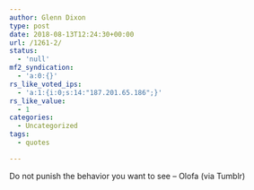 ```yaml
---
author: Glenn Dixon
type: post
date: 2018-08-13T12:24:30+00:00
url: /1261-2/
status:
  - 'null'
mf2_syndication:
  - 'a:0:{}'
rs_like_voted_ips:
  - 'a:1:{i:0;s:14:"187.201.65.186";}'
rs_like_value:
  - 1
categories:
  - Uncategorized
tags:
  - quotes

---
```

Do not punish the behavior you want to see &#8211; Olofa (via Tumblr)